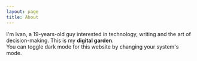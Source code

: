 ```yaml
---
layout: page
title: About
---
```


<p class="magicbox">
  I'm Ivan, a 19-years-old guy interested in technology, writing and the art of decision-making️. This is my <b>digital garden</b>.
  <br>You can toggle dark mode for this website by changing your system's mode.
</p>
